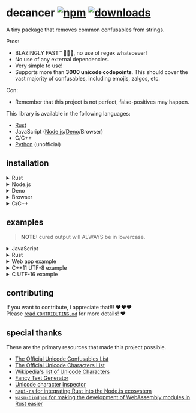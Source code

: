 # decancer [![npm][npm-image]][npm-url] [![downloads][downloads-image]][downloads-url]

[npm-image]: https://img.shields.io/npm/v/decancer.svg
[npm-url]: https://npmjs.org/package/decancer
[downloads-image]: https://img.shields.io/npm/dm/decancer.svg
[downloads-url]: https://npmjs.org/package/decancer

A tiny package that removes common confusables from strings.

Pros:

- BLAZINGLY FAST™ 🚀🚀🚀, no use of regex whatsoever!
- No use of any external dependencies.
- Very simple to use!
- Supports more than **3000 unicode codepoints**. This should cover the vast majority of confusables, including emojis, zalgos, etc.

Con:

- Remember that this project is not perfect, false-positives may happen.

This library is available in the following languages:

- [Rust](https://crates.io/crates/decancer)
- JavaScript ([Node.js](https://www.npmjs.com/package/decancer)/[Deno](https://deno.land/x/decancer@v1.5.3)/Browser)
- C/C++
- [Python](https://pypi.org/project/decancer-py/) (unofficial)

## installation

<details>
<summary>Rust</summary>
In your `Cargo.toml`:

```toml
decancer = "1.5.3"
```
</details>
<details>
<summary>Node.js</summary>
In your shell:

```console
$ npm install decancer
```

In your code:

```js
const decancer = require('decancer')
```
</details>
<details>
<summary>Deno</summary>
In your code:

```ts
import init from "https://deno.land/x/decancer@v1.5.3/mod.ts"

const decancer = await init()
```
</details>
<details>
<summary>Browser</summary>
In your code:

```html
<script type="module">
  import init from "https://cdn.jsdelivr.net/gh/null8626/decancer@v1.5.3/decancer.min.js"

  const decancer = await init()
</script>
```
</details>
<details>
<summary>C/C++</summary>

Prerequisites:

- [Git](https://git-scm.com/)
- [Rust](https://rustup.rs/)

```console
$ git clone https://github.com/null8626/decancer.git --depth 1
$ cd decancer/native
$ cargo build --release
```
</details>

## examples

> **NOTE:** cured output will ALWAYS be in lowercase.

<details>
<summary>JavaScript</summary>

```js
const cured = decancer('vＥⓡ𝔂 𝔽𝕌Ňℕｙ ţ乇𝕏𝓣')

// cured here is a CuredString object wrapping over the cured string
// for comparison purposes, it's more recommended to use the methods provided by the CuredString class.

if (cured.contains('funny')) {
  console.log('found the funny')
}

if (cured.equals('very funny text') && cured.startsWith('very') && cured.endsWith('text')) {
  console.log('it works!')
}

console.log(cured.toString()); // 'very funny text'
```
</details>
<details>
<summary>Rust</summary>

```rust
extern crate decancer;

fn main() {
  let cured = decancer::cure("vＥⓡ𝔂 𝔽𝕌Ňℕｙ ţ乇𝕏𝓣");

  // cured here is a decancer::CuredString struct wrapping over the cured string
  // for comparison purposes, it's more recommended to use the methods provided by the decancer::CuredString struct.
  
  assert_eq!(output, "very funny text");
  assert!(output.starts_with("very"));
  assert!(output.contains("funny"));
  assert!(output.ends_with("text"));

  let _output_str = output.into_str(); // retrieve the String inside and consume the struct.
}
```
</details>
<details>
<summary>Web app example</summary>

```html
<!DOCTYPE html>
<html lang="en">
  <head>
    <meta charset="utf-8">
    <title>Decancerer!!! (tm)</title>
    <style>
      textarea {
        font-size: 30px;
      }
      
      #cure {
        font-size: 20px;
        padding: 5px 30px;
      }
    </style>
  </head>
  <body>
    <h3>Input cancerous text here:</h3>
    <textarea rows="10" cols="30"></textarea>
    <br />
    <button id="cure" onclick="cure()">cure!</button>
    <script type="module">
      import init from "https://cdn.jsdelivr.net/gh/null8626/decancer@v1.5.3/decancer.min.js"
      
      const decancer = await init()
      
      window.cure = function () {
        const textarea = document.querySelector("textarea")
        
        if (!textarea.value.length) {
          return alert("There's no text!!!")
        }
        
        textarea.value = decancer(textarea.value).toString()
      }
    </script>
  </body>
</html>
```
</details>
<details>
<summary>C++11 UTF-8 example</summary>

```cpp
#include <decancer.h>
#include <cstdlib>
#include <cstdio>

// our quick assert function
static inline void assert(const bool expr, const char * message) {
  if (!expr) {
    fprintf(stderr, "assertion failed (%s)\n", message);
    exit(1);
  }
}

int main(void) {
  uint8_t string[] = u8"vＥⓡ𝔂 𝔽𝕌Ňℕｙ ţ乇𝕏𝓣";
  
  // cure string
  decancer_cured_t cured = decancer_cure(string, sizeof(string) - sizeof(uint8_t));
  
  // comparisons
  assert(decancer_equals(cured, "very funny text", 15), "equals");
  assert(decancer_starts_with(cured, "very", 4), "starts_with");
  assert(decancer_ends_with(cured, "text", 4), "ends_with");
  assert(decancer_contains(cured, "funny", 5), "contains");
  
  // coerce output as a raw UTF-8 pointer and retrieve it's size (in bytes)
  size_t output_size;
  const uint8_t * output_raw = decancer_raw(cured, &output_size);
  
  // free cured string (required)
  decancer_free(cured);
  return 0;
}
```
</details>
<details>
<summary>C UTF-16 example</summary>

```c
#include <decancer.h>
#include <stdlib.h>
#include <stdio.h>

// our quick assert function
static inline void assert(const bool expr, const char * message) {
  if (!expr) {
    fprintf(stderr, "assertion failed (%s)\n", message);
    exit(1);
  }
}

int main(void) {
  uint16_t string[] = L"vＥⓡ𝔂 𝔽𝕌Ňℕｙ ţ乇𝕏𝓣";
  
  // cure string
  decancer_cured_t cured = wdecancer_cure(string, sizeof(string) - sizeof(uint16_t));
  
  // comparisons
  assert(wdecancer_equals(cured, L"very funny text", 15 * sizeof(uint16_t)), "equals");
  assert(wdecancer_starts_with(cured, L"very", 4 * sizeof(uint16_t)), "starts_with");
  assert(wdecancer_ends_with(cured, L"text", 4 * sizeof(uint16_t)), "ends_with");
  assert(wdecancer_contains(cured, L"funny", 5 * sizeof(uint16_t)), "contains");
  
  // coerce output as a raw UTF-16 pointer and retrieve it's size (in bytes)
  size_t output_size;
  wdecancer_raw_cured_t output_raw = wdecancer_raw(cured, &output_size);
  const uint16_t * output_raw_ptr = wdecancer_raw_ptr(output_raw);
  
  // free raw cured UTF-16 string (required)
  wdecancer_raw_free(output_raw);
  
  // free cured string (required)
  decancer_free(cured);
  return 0;
}
```
</details>

## contributing

If you want to contribute, i appreciate that!!! ❤️❤️❤️<br>
Please [read `CONTRIBUTING.md`](https://github.com/null8626/decancer/blob/main/CONTRIBUTING.md) for more details! ❤️

## special thanks

These are the primary resources that made this project possible.

- [The Official Unicode Confusables List](https://util.unicode.org/UnicodeJsps/confusables.jsp)
- [The Official Unicode Characters List](https://unicode.org/Public/UNIDATA/UnicodeData.txt)
- [Wikipedia's list of Unicode Characters](https://en.wikipedia.org/wiki/List_of_Unicode_characters)
- [Fancy Text Generator](https://lingojam.com/FancyTextGenerator)
- [Unicode character inspector](https://apps.timwhitlock.info/unicode/inspect)
- [`napi-rs` for integrating Rust into the Node.js ecosystem](https://napi.rs/)
- [`wasm-bindgen` for making the development of WebAssembly modules in Rust easier](https://github.com/rustwasm/wasm-bindgen)